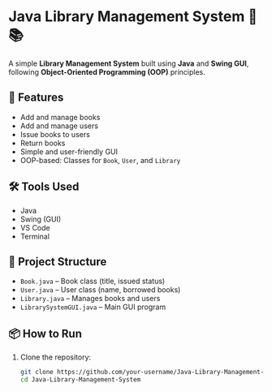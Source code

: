 # Java Library Management System 🏫📚

A simple **Library Management System** built using **Java** and **Swing GUI**, following **Object-Oriented Programming (OOP)** principles.

## 🚀 Features

- Add and manage books
- Add and manage users
- Issue books to users
- Return books
- Simple and user-friendly GUI
- OOP-based: Classes for `Book`, `User`, and `Library`

## 🛠 Tools Used

- Java
- Swing (GUI)
- VS Code
- Terminal

## 📁 Project Structure

- `Book.java` – Book class (title, issued status)
- `User.java` – User class (name, borrowed books)
- `Library.java` – Manages books and users
- `LibrarySystemGUI.java` – Main GUI program


## 📦 How to Run

1. Clone the repository:
   ```bash
   git clone https://github.com/your-username/Java-Library-Management-System.git
   cd Java-Library-Management-System
